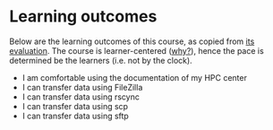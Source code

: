 # Learning outcomes

Below are the learning outcomes of this course,
as copied from [its evaluation](evaluation.md).
The course is learner-centered ([why?](faq/README.md#why-is-the-course-learner-centered)),
hence the pace is determined be the learners (i.e. not by the clock).

- I am comfortable using the documentation of my HPC center
- I can transfer data using FileZilla
- I can transfer data using rscync
- I can transfer data using scp
- I can transfer data using sftp
